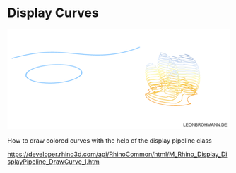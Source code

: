 # Display Curves

![Alt text](img/DisplayCurve.png?raw=false "Display colored curves with C# in Grasshopper/ Rhino3d")

How to draw colored curves with the help of the display pipeline class

https://developer.rhino3d.com/api/RhinoCommon/html/M_Rhino_Display_DisplayPipeline_DrawCurve_1.htm
